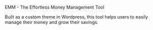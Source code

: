 EMM - The Effortless Money Management Tool

Built as a custom theme in Wordpress, this tool helps users to easily manage their money and grow their savings.